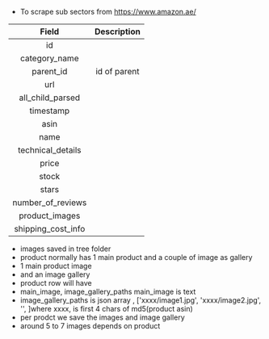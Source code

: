 - To scrape sub sectors from https://www.amazon.ae/

|       Field        | Description  |
|:------------------:|:------------:|
|         id         |              |
|   category_name    |              |
|     parent_id      | id of parent |
|        url         |              |
|  all_child_parsed  |              |
|     timestamp      |              |
|        asin        |              |
|        name        |              |
| technical_details  |              |
|       price        |              |
|       stock        |              |
|       stars        |              |
| number_of_reviews  |              |
|   product_images   |              |
| shipping_cost_info |              |


- images saved in tree folder
- product normally has 1 main product and a couple of image as gallery
- 1 main product image
- and an image gallery
- product row will have
- main_image, image_gallery_paths main_image is text
- image_gallery_paths is json array , ['xxxx/image1.jpg', 'xxxx/image2.jpg', '', ]where xxxx, is first 4 chars of md5(product asin)
- per prodct we save the images and image gallery
- around 5 to 7 images depends on product